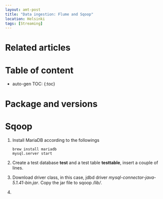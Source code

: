 ```yaml
---
layout: amt-post 
title: "Data ingestion: Flume and Sqoop"
location: Helsinki
tags: [Streaming]
---
```



# Related articles


# Table of content
* auto-gen TOC:
{:toc}

# Package and versions

# Sqoop

1. Install MariaDB according to the followings

   ```shell
   brew install mariadb
   mysql.server start
   ```

1. Create a test database **test** and a test table **testtable**, insert a couple of lines.

1. Download driver class, in this case, jdbd driver *mysql-connector-java-5.1.41-bin.jar*. Copy the jar file to sqoop */lib/*.

1. 

   

[kafkapackage]: https://github.com/hongyusu/bigdata_etl/tree/master/etl_kafka
[kafkabuild]:   https://github.com/hongyusu/bigdata_etl/blob/master/etl_kafka/build.gradle
[kafkamain]:    https://github.com/hongyusu/bigdata_etl/blob/master/etl_kafka/src/main/java/etl_kafka/KafkaETLMain.java
[sparkpackage]: https://github.com/hongyusu/bigdata_etl/tree/master/etl_spark
[sparkbuild]:   https://github.com/hongyusu/bigdata_etl/blob/master/etl_spark/build.gradle




